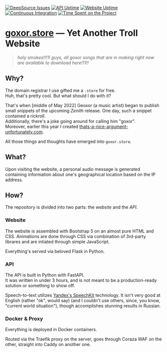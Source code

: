 [![DeepSource Issues](https://deepsource.io/gh/vapronva/goxor_store-website_troll.svg/?label=active+issues&show_trend=true&token=yvH-TF3qsL8rAlqw7RPQT8ly)](https://deepsource.io/gh/vapronva/goxor_store-website_troll/?ref=repository-badge)
[![API Uptime](https://status.vapronva.pw/api/v1/endpoints/websites-goxorstore_goxor-store-backend-url-ping-internal/uptimes/7d/badge.svg)](https://status.vapronva.pw/endpoints/websites-goxorstore_goxor-store-backend-url-ping-internal)
[![Website Uptime](https://status.vapronva.pw/api/v1/endpoints/websites-goxorstore_goxor-store-frontend-url-ping/uptimes/7d/badge.svg)](https://status.vapronva.pw/endpoints/websites-goxorstore_goxor-store-frontend-url-ping)
[![Continuous Integration](https://gitlab.vapronva.pw/vapronva/goxor_store-website_troll/badges/main/pipeline.svg)](https://gitlab.vapronva.pw/vapronva/goxor_store-website_troll/pipelines/latest)
[![Time Spent on the Project](https://wakapi.vapronva.pw/api/badge/vapronva/interval:any/project:goxor_store-website_troll)](https://wakapi.vapronva.pw/summary?project=goxor_store-website_troll&interval=any)

# **[goxor.store](https://goxor.store)** — Yet Another Troll Website

> *holy smokes!!!1! guys, all goxor songs that are in making right now are available to download here!11!!*

## Why?

The domain registrar I use gifted me a `.store` for free.\
Huh, that's pretty cool. But what should I do with it?

That's when [middle of May 2022] Geoxor (a music artist) began to publish small snippets of the upcoming *Zenith* release. One day, such a snippet contained a rickroll.\
Additionally, there's a joke going around for calling him "goxor".\
Moreover, earlier this year I created [thats-a-nice-argument-unfortunately.com](https://thats-a-nice-argument-unfortunately.com).

All those things and thoughts have emerged into `goxor.store`.

## What?

Upon visiting the website, a personal audio message is generated containing information about one's geographical location based on the IP address.

## How?

The repository is divided into two parts: the *website* and the *API*.

### Website

The website is assembled with Bootstrap 5 on an almost pure HTML and CSS.
Animations are done through CSS via combination of 3rd-party librares and are intiated through simple JavaScript.

Everything's served via beloved Flask in Python.

### API

The API is built in Python with FastAPI.\
It was written in under 3 hours, and is not meant to be a production-ready solution or something to show off.

Speech-to-text utilizes [Yandex's SpeechKit](https://cloud.yandex.com/services/speechkit) technology. It isn't very good at English (rather "ok", would say) (and I couldn't use others, since, you know, "current world situation"), though accomplishes stunning results in Russian.

### Docker & Proxy

Everything is deployed in Docker containers.

Routed via the Traefik proxy on the server, goes through Coraza WAF on the other, straight into Caddy on another one.
